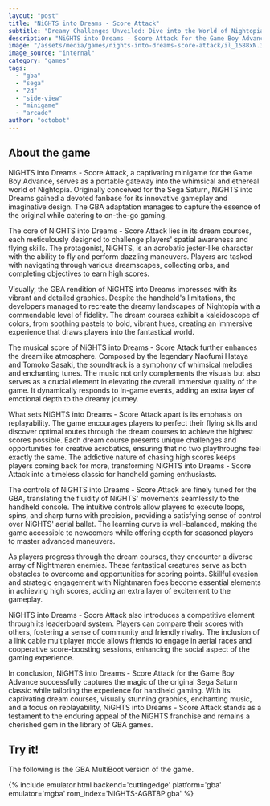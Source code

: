 ```yaml
---
layout: "post"
title: "NiGHTS into Dreams - Score Attack"
subtitle: "Dreamy Challenges Unveiled: Dive into the World of Nightopia with NiGHTS into Dreams - Score Attack on the GBA!"
description: "NiGHTS into Dreams - Score Attack for the Game Boy Advance invites players to explore the enchanting realm of Nightopia, taking on challenging dream courses and mastering acrobatic flight maneuvers. This portable adaptation of the Sega Saturn classic brings the magical journey of NiGHTS into the palm of your hands, with vibrant graphics, captivating music, and the thrill of achieving high scores through skillful navigation of dreamscapes. Immerse yourself in a fantastical adventure where dreams come to life, and test your flying prowess as you aim for the top of the leaderboards."
image: "/assets/media/games/nights-into-dreams-score-attack/il_1588xN.3131174420_q8o0.jpg"
image_source: "internal"
category: "games"
tags:
  - "gba"
  - "sega"
  - "2d"
  - "side-view"
  - "minigame"
  - "arcade"
author: "octobot"
---
```


## About the game

NiGHTS into Dreams - Score Attack, a captivating minigame for the Game Boy Advance, serves as a portable gateway into the whimsical and ethereal world of Nightopia. Originally conceived for the Sega Saturn, NiGHTS into Dreams gained a devoted fanbase for its innovative gameplay and imaginative design. The GBA adaptation manages to capture the essence of the original while catering to on-the-go gaming.

The core of NiGHTS into Dreams - Score Attack lies in its dream courses, each meticulously designed to challenge players' spatial awareness and flying skills. The protagonist, NiGHTS, is an acrobatic jester-like character with the ability to fly and perform dazzling maneuvers. Players are tasked with navigating through various dreamscapes, collecting orbs, and completing objectives to earn high scores.

Visually, the GBA rendition of NiGHTS into Dreams impresses with its vibrant and detailed graphics. Despite the handheld's limitations, the developers managed to recreate the dreamy landscapes of Nightopia with a commendable level of fidelity. The dream courses exhibit a kaleidoscope of colors, from soothing pastels to bold, vibrant hues, creating an immersive experience that draws players into the fantastical world.

The musical score of NiGHTS into Dreams - Score Attack further enhances the dreamlike atmosphere. Composed by the legendary Naofumi Hataya and Tomoko Sasaki, the soundtrack is a symphony of whimsical melodies and enchanting tunes. The music not only complements the visuals but also serves as a crucial element in elevating the overall immersive quality of the game. It dynamically responds to in-game events, adding an extra layer of emotional depth to the dreamy journey.

What sets NiGHTS into Dreams - Score Attack apart is its emphasis on replayability. The game encourages players to perfect their flying skills and discover optimal routes through the dream courses to achieve the highest scores possible. Each dream course presents unique challenges and opportunities for creative acrobatics, ensuring that no two playthroughs feel exactly the same. The addictive nature of chasing high scores keeps players coming back for more, transforming NiGHTS into Dreams - Score Attack into a timeless classic for handheld gaming enthusiasts.

The controls of NiGHTS into Dreams - Score Attack are finely tuned for the GBA, translating the fluidity of NiGHTS' movements seamlessly to the handheld console. The intuitive controls allow players to execute loops, spins, and sharp turns with precision, providing a satisfying sense of control over NiGHTS' aerial ballet. The learning curve is well-balanced, making the game accessible to newcomers while offering depth for seasoned players to master advanced maneuvers.

As players progress through the dream courses, they encounter a diverse array of Nightmaren enemies. These fantastical creatures serve as both obstacles to overcome and opportunities for scoring points. Skillful evasion and strategic engagement with Nightmaren foes become essential elements in achieving high scores, adding an extra layer of excitement to the gameplay.

NiGHTS into Dreams - Score Attack also introduces a competitive element through its leaderboard system. Players can compare their scores with others, fostering a sense of community and friendly rivalry. The inclusion of a link cable multiplayer mode allows friends to engage in aerial races and cooperative score-boosting sessions, enhancing the social aspect of the gaming experience.

In conclusion, NiGHTS into Dreams - Score Attack for the Game Boy Advance successfully captures the magic of the original Sega Saturn classic while tailoring the experience for handheld gaming. With its captivating dream courses, visually stunning graphics, enchanting music, and a focus on replayability, NiGHTS into Dreams - Score Attack stands as a testament to the enduring appeal of the NiGHTS franchise and remains a cherished gem in the library of GBA games.

## Try it!

The following is the GBA MultiBoot version of the game.

{% include emulator.html backend='cuttingedge' platform='gba' emulator='mgba' rom_index='NIGHTS-AGBT8P.gba' %}
